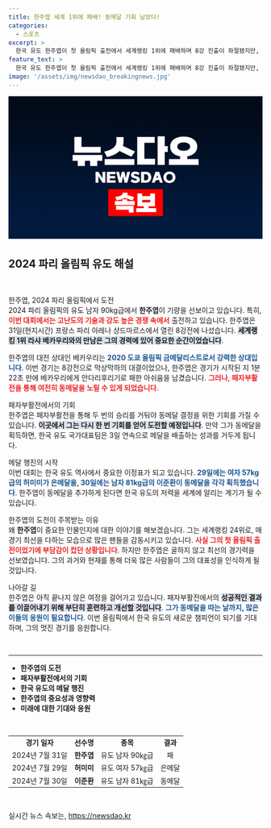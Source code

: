 ```yaml
---
title: 한주엽 세계 1위에 패배! 동메달 기회 남았다!
categories:
  - 스포츠
excerpt: >
  한국 유도 한주엽이 첫 올림픽 출전에서 세계랭킹 1위에 패배하며 8강 진출이 좌절됐지만, 패자부활전에서 동메달 기회를 잡았다. 성공할 경우, 한국은 3일 연속 메달을 거머쥐게 된다!
feature_text: >
  한국 유도 한주엽이 첫 올림픽 출전에서 세계랭킹 1위에 패배하며 8강 진출이 좌절됐지만, 패자부활전에서 동메달 기회를 잡았다. 성공할 경우, 한국은 3일 연속 메달을 거머쥐게 된다!
image: '/assets/img/newsdao_breakingnews.jpg'
---
```


<p><img src="/assets/img/newsdao_breakingnews.jpg" alt="implanttips 속보" /></p>

<h2 data-ke-size="size26">2024 파리 올림픽 유도 해설</h2>

<p data-ke-size="size16">&nbsp;</p>

<p>한주엽, 2024 파리 올림픽에서 도전<br />
2024 파리 올림픽의 유도 남자 90kg급에서 <b>한주엽</b>이 기량을 선보이고 있습니다. 특히, <b><span style="color: #ee2323;">이번 대회에서는 고난도의 기술과 강도 높은 경쟁 속에서</span></b> 출전하고 있습니다. 한주엽은 31일(현지시간) 프랑스 파리 아레나 샹드마르스에서 열린 8강전에 나섰습니다. <b><span style="background-color: #21538527;">세계랭킹 1위 라샤 베카우리와의 만남은 그의 경력에 있어 중요한 순간이었습니다</span></b>. </p>

<p>한주엽의 대전 상대인 베카우리는 <b><span style="color: #1a5490;">2020 도쿄 올림픽 금메달리스트로서 강력한 상대입니다</span></b>. 이번 경기는 8강전으로 막상막하의 대결이었으나, 한주엽은 경기가 시작된 지 1분 22초 만에 베카우리에게 안다리후리기로 패한 아쉬움을 남겼습니다. <b><span style="color: #ee2323;">그러나, 패자부활전을 통해 여전히 동메달을 노릴 수 있게 되었습니다</span></b>. </p>

<p>패자부활전에서의 기회<br />
한주엽은 패자부활전을 통해 두 번의 승리를 거둬야 동메달 결정을 위한 기회를 가질 수 있습니다. <b><span style="background-color: #21538527;">이곳에서 그는 다시 한 번 기회를 얻어 도전할 예정입니다</span></b>. 만약 그가 동메달을 획득하면, 한국 유도 국가대표팀은 3일 연속으로 메달을 배출하는 성과를 거두게 됩니다. </p>

<p>메달 행진의 시작<br />
이번 대회는 한국 유도 역사에서 중요한 이정표가 되고 있습니다. <b><span style="color: #1a5490;">29일에는 여자 57kg급의 허미미가 은메달을, 30일에는 남자 81kg급의 이준환이 동메달을 각각 획득했습니다</span></b>. 한주엽이 동메달을 추가하게 된다면 한국 유도의 저력을 세계에 알리는 계기가 될 수 있습니다. </p>

<p>한주엽의 도전이 주목받는 이유<br />
왜 <b>한주엽</b>이 중요한 인물인지에 대한 이야기를 해보겠습니다. 그는 세계랭킹 24위로, 매 경기 최선을 다하는 모습으로 많은 팬들을 감동시키고 있습니다. <b><span style="color: #ee2323;">사실 그의 첫 올림픽 출전이었기에 부담감이 컸던 상황입니다</span></b>. 하지만 한주엽은 굴하지 않고 최선의 경기력을 선보였습니다. 그의 과거와 현재를 통해 더욱 많은 사람들이 그의 대표성을 인식하게 될 것입니다. </p>

<p>나아갈 길<br />
한주엽은 아직 끝나지 않은 여정을 걸어가고 있습니다. 패자부활전에서의 <b><span style="background-color: #21538527;">성공적인 결과를 이끌어내기 위해 부단히 훈련하고 개선할 것입니다</span></b>. <b><span style="color: #1a5490;">그가 동메달을 따는 날까지, 많은 이들의 응원이 필요합니다</span></b>. 이번 올림픽에서 한국 유도의 새로운 챔피언이 되기를 기대하며, 그의 멋진 경기를 응원합니다. </p>

<p data-ke-size="size16">&nbsp;</p>

<hr>

<ul>
  <li><b>한주엽의 도전</b></li>
  <li><b>패자부활전에서의 기회</b></li>
  <li><b>한국 유도의 메달 행진</b></li>
  <li><b>한주엽의 중요성과 영향력</b></li>
  <li><b>미래에 대한 기대와 응원</b></li>
</ul>

<p data-ke-size="size16">&nbsp;</p>

<table>
  <tr>
    <td style="text-align: center; height: 17px;"><b>경기 일자</b></td>
    <td style="text-align: center; height: 17px;"><b>선수명</b></td>
    <td style="text-align: center; height: 17px;"><b>종목</b></td>
    <td style="text-align: center; height: 17px;"><b>결과</b></td>
  </tr>
  <tr>
    <td style="text-align: center; height: 17px;">2024년 7월 31일</td>
    <td style="text-align: center; height: 17px;"><b>한주엽</b></td>
    <td style="text-align: center; height: 17px;">유도 남자 90㎏급</td>
    <td style="text-align: center; height: 17px;">패</td>
  </tr>
  <tr>
    <td style="text-align: center; height: 17px;">2024년 7월 29일</td>
    <td style="text-align: center; height: 17px;"><b>허미미</b></td>
    <td style="text-align: center; height: 17px;">유도 여자 57㎏급</td>
    <td style="text-align: center; height: 17px;">은메달</td>
  </tr>
  <tr>
    <td style="text-align: center; height: 17px;">2024년 7월 30일</td>
    <td style="text-align: center; height: 17px;"><b>이준환</b></td>
    <td style="text-align: center; height: 17px;">유도 남자 81㎏급</td>
    <td style="text-align: center; height: 17px;">동메달</td>
  </tr>
</table>

<p data-ke-size="size16">&nbsp;</p>
실시간 뉴스 속보는, <a href="https://newsdao.kr" rel="dofollow">https://newsdao.kr</a>


